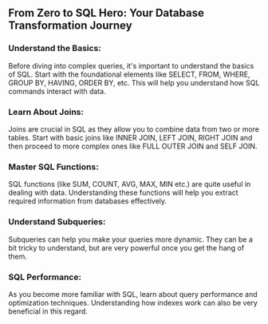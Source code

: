 ## From Zero to SQL Hero: Your Database Transformation Journey

### Understand the Basics: 
Before diving into complex queries, it's important to understand the basics of SQL. Start with the foundational elements like SELECT, FROM, WHERE, GROUP BY, HAVING, ORDER BY, etc. This will help you understand how SQL commands interact with data.

### Learn About Joins: 
Joins are crucial in SQL as they allow you to combine data from two or more tables. Start with basic joins like INNER JOIN, LEFT JOIN, RIGHT JOIN and then proceed to more complex ones like FULL OUTER JOIN and SELF JOIN.

### Master SQL Functions: 
SQL functions (like SUM, COUNT, AVG, MAX, MIN etc.) are quite useful in dealing with data. Understanding these functions will help you extract required information from databases effectively.

### Understand Subqueries: 
Subqueries can help you make your queries more dynamic. They can be a bit tricky to understand, but are very powerful once you get the hang of them.

### SQL Performance: 
As you become more familiar with SQL, learn about query performance and optimization techniques. Understanding how indexes work can also be very beneficial in this regard.